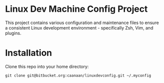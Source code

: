 Linux Dev Machine Config Project
================================

This project contains various configuration and maintenance files to ensure a consistent Linux development environment - specifically Zsh, Vim, and plugins.

# Installation
Clone this repo into your home directory:
```
git clone git@bitbucket.org:caanaan/linuxdevconfig.git ~/.myconfig
```
